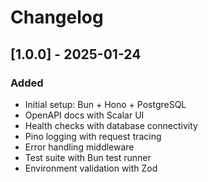 # Changelog

## [1.0.0] - 2025-01-24

### Added
- Initial setup: Bun + Hono + PostgreSQL
- OpenAPI docs with Scalar UI
- Health checks with database connectivity
- Pino logging with request tracing
- Error handling middleware
- Test suite with Bun test runner
- Environment validation with Zod

